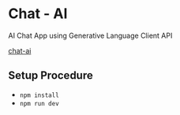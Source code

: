 # Chat - AI

AI Chat App using Generative Language Client API

[chat-ai](https://anshul-chat-ai.netlify.app/)

## Setup Procedure


- `npm install`
- `npm run dev`
